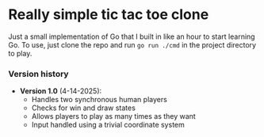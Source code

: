 # Really simple tic tac toe clone

Just a small implementation of Go that I built in like an hour to start learning Go. To use, just clone the repo and run `go run ./cmd` in the project directory to play.

### Version history
- **Version 1.0** (4-14-2025):
    - Handles two synchronous human players
    - Checks for win and draw states
    - Allows players to play as many times as they want
    - Input handled using a trivial coordinate system